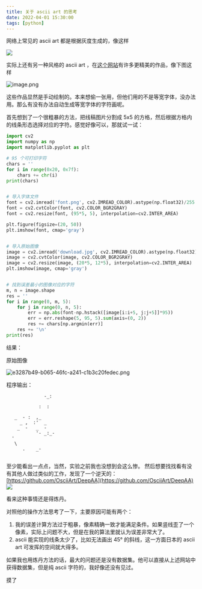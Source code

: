```yaml
---
title: 关于 ascii art 的思考
date: 2022-04-01 15:30:00
tags: [python]
---
```

网络上常见的 ascii art 都是根据灰度生成的，像这样

![](https://cdn.nlark.com/yuque/0/2022/gif/22611614/1648800088776-dd3cee89-2167-4114-877f-8619b0a01738.gif)

实际上还有另一种风格的 ascii art ，在[这个网站](http://anime.en.utf8art.com/)有许多更精美的作品，像下图这样

![image.png](https://cdn.nlark.com/yuque/0/2022/png/22611614/1648799956181-78170000-c835-4188-816b-ab8f1ee5f42c.png)

这些作品显然是手动绘制的。本来想偷一张用，但他们用的不是等宽字体，没办法用。那么有没有办法自动生成等宽字体的字符画呢。

首先想到了一个很粗暴的方法，把线稿图片分割成 5x5 的方格，然后根据方格内的线条形态选择对应的字符。感觉好像可以，那就试一试：

```py
import cv2
import numpy as np
import matplotlib.pyplot as plt

# 95 个可打印字符
chars = ''
for i in range(0x20, 0x7f):
    chars += chr(i)
print(chars)


# 导入字体文件
font = cv2.imread('font.png', cv2.IMREAD_COLOR).astype(np.float32)/255
font = cv2.cvtColor(font, cv2.COLOR_BGR2GRAY)
font = cv2.resize(font, (95*5, 5), interpolation=cv2.INTER_AREA)

plt.figure(figsize=(20, 50))
plt.imshow(font, cmap='gray')


# 导入原始图像
image = cv2.imread('download.jpg', cv2.IMREAD_COLOR).astype(np.float32)/255
image = cv2.cvtColor(image, cv2.COLOR_BGR2GRAY)
image = cv2.resize(image, (20*5, 12*5), interpolation=cv2.INTER_AREA)
plt.imshow(image, cmap='gray')


# 找到误差最小的图像对应的字符
m, n = image.shape
res = ''
for i in range(0, m, 5):
    for j in range(0, n, 5):
        err = np.abs(font-np.hstack([image[i:i+5, j:j+5]]*95))
        err = err.reshape(5, 95, 5).sum(axis=(0, 2))
        res += chars[np.argmin(err)]
    res += '\n'
print(res)

```
结果：

原始图像

![e3287b49-b065-46fc-a241-c1b3c20fedec.png](https://cdn.nlark.com/yuque/0/2022/png/22611614/1648800462908-0ce10b8b-94b1-4746-b7f2-3c73d1dae8c0.png)

程序输出：

```
              -_:   
                    
            :  :    
                    
   _  - :  ,_       
     _ ,  :'  _     
    _  -   _  -     
           '- _:_-  
  '                 
   \                
      .    _-       
                    
```
至少能看出一点点，当然，实验之前我也没想到会这么惨。
然后想要找找看有没有其他人做过类似的工作，发现了一个逆天的：[https://github.com/OsciiArt/DeepAA](https://github.com/OsciiArt/DeepAA)
![](https://github.com/OsciiArt/DeepAA/raw/master/sample%20images/images%20generated%20with%20CNN/21%20generated.png)

看来这种事情还是得炼丹。

对照他的操作方法思考了一下，主要原因可能有两个：

1. 我的误差计算方法过于粗暴，像素精确一致才能满足条件。如果竖线歪了一个像素，实际上问题不大，但是在我的算法里就认为误差非常大了。
2. ascii 能实现的线条太少了，比如无法画出 45° 的斜线，这一方面日本的 ascii art 可发挥的空间就大得多。

如果我也用炼丹方法的话，最大的问题还是没有数据集。他可以直接从上述网站中获得数据集，但是纯 ascii 字符的，我好像还没有见过。

摸了
